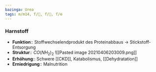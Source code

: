 ```yaml
---
bazinga: Urea
tags: m/m14, f/🧪, f/🍺, f/⚙️
---
```

### Harnstoff 
- **Funktion**:: Stoffwechselendprodukt des Proteinabbaus → Stickstoff-Entsorgung
- **Struktur**:: $CO(NH_{2})_{2}$
	![[Pasted image 20210406203009.png]]
- **Erhöhung**:: Schwere  [[CKD]], Katabolismus, [[Dehydratation]]
- **Erniedrigung**:: Malnutrition

